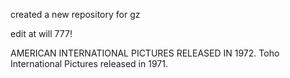 created a new repository for gz

edit at will 777!

AMERICAN INTERNATIONAL PICTURES RELEASED IN 1972.
Toho International Pictures released in 1971.
